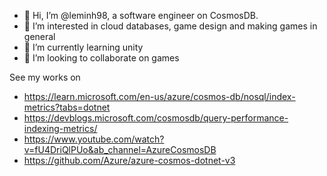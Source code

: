 - 👋 Hi, I’m @leminh98, a software engineer on CosmosDB. 
- 👀 I’m interested in cloud databases, game design and making games in general
- 🌱 I’m currently learning unity
- 💞️ I’m looking to collaborate on games

See my works on
- https://learn.microsoft.com/en-us/azure/cosmos-db/nosql/index-metrics?tabs=dotnet
- https://devblogs.microsoft.com/cosmosdb/query-performance-indexing-metrics/
- https://www.youtube.com/watch?v=fU4DriQlPUo&ab_channel=AzureCosmosDB
- https://github.com/Azure/azure-cosmos-dotnet-v3
<!---
leminh98/leminh98 is a ✨ special ✨ repository because its `README.md` (this file) appears on your GitHub profile.
You can click the Preview link to take a look at your changes.
--->

